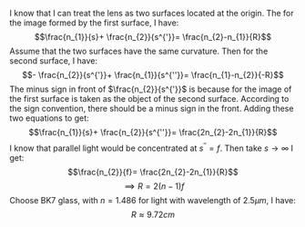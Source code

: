 I know that I can treat the lens as two surfaces located at the origin. The for the image formed by the first surface, I have:
$$\frac{n_{1}}{s}+ \frac{n_{2}}{s^{'}}= \frac{n_{2}-n_{1}}{R}$$
Assume that the two surfaces have the same curvature. Then for the second surface, I have:
$$- \frac{n_{2}}{s^{'}}+ \frac{n_{1}}{s^{''}}= \frac{n_{1}-n_{2}}{-R}$$
The minus sign in front of $\frac{n_{2}}{s^{'}}$ is because for the image of the first surface is taken as the object of the second surface. According to the sign convention, there should be a minus sign in the front. Adding these two equations to get:
$$\frac{n_{1}}{s}+ \frac{n_{2}}{s^{''}}= \frac{2n_{2}-2n_{1}}{R}$$
I know that parallel light would be concentrated at $s^{''}=f$. Then take $s\rightarrow \infty$ I get:
$$\frac{n_{2}}{f}= \frac{2n_{2}-2n_{1}}{R}$$
$$\implies R=2(n-1)f$$
Choose BK7 glass, with $n=1.486$ for light with wavelength of $2.5\mu m$, I have:
$$R\approx{9}.72cm$$
